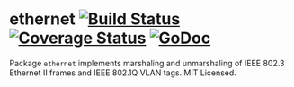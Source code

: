 ethernet [![Build Status](https://travis-ci.org/mdlayher/ethernet.svg?branch=master)](https://travis-ci.org/mdlayher/ethernet) [![Coverage Status](https://coveralls.io/repos/mdlayher/ethernet/badge.svg?branch=master)](https://coveralls.io/r/mdlayher/ethernet?branch=master) [![GoDoc](http://godoc.org/github.com/mdlayher/ethernet?status.svg)](http://godoc.org/github.com/mdlayher/ethernet)
========

Package `ethernet` implements marshaling and unmarshaling of IEEE 802.3
Ethernet II frames and IEEE 802.1Q VLAN tags.  MIT Licensed.
